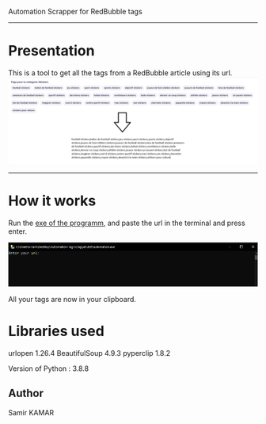 
Automation Scrapper for RedBubble tags

----------------
# Presentation
This is a tool to get all the tags from a RedBubble article using its url.
![](https://github.com/k-samir/Automation-Tag-Scrapper/blob/master/images/fromto.png?raw=true)

----------------
# How it works
Run the [exe of the programm](https://github.com/k-samir/Automation-Tag-Scrapper/blob/master/dist/automation.exe), and paste the url in the terminal and press enter.

![](https://github.com/k-samir/Automation-Tag-Scrapper/blob/master/images/terminal.PNG?raw=true)

All your tags are now in your clipboard.

# Libraries used
urlopen 1.26.4
BeautifulSoup 4.9.3 
pyperclip 1.8.2

Version of Python : 3.8.8 

## Author

Samir KAMAR
